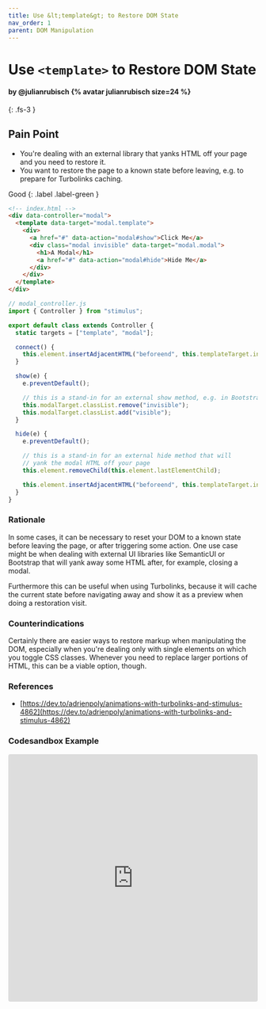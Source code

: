 ```yaml
---
title: Use &lt;template&gt; to Restore DOM State
nav_order: 1
parent: DOM Manipulation
---
```


# Use `<template>` to Restore DOM State

#### by @julianrubisch {% avatar julianrubisch size=24 %}
{: .fs-3 }

## Pain Point
- You're dealing with an external library that yanks HTML off your page and you need to restore it.
- You want to restore the page to a known state before leaving, e.g. to prepare for Turbolinks caching.

Good
{: .label .label-green }

```html
<!-- index.html -->
<div data-controller="modal">
  <template data-target="modal.template">
    <div>
      <a href="#" data-action="modal#show">Click Me</a>
      <div class="modal invisible" data-target="modal.modal">
        <h1>A Modal</h1>
        <a href="#" data-action="modal#hide">Hide Me</a>
      </div>
    </div>
  </template>
</div>
```

```js
// modal_controller.js
import { Controller } from "stimulus";

export default class extends Controller {
  static targets = ["template", "modal"];

  connect() {
    this.element.insertAdjacentHTML("beforeend", this.templateTarget.innerHTML);
  }

  show(e) {
    e.preventDefault();

    // this is a stand-in for an external show method, e.g. in Bootstrap or SemanticUI
    this.modalTarget.classList.remove("invisible");
    this.modalTarget.classList.add("visible");
  }

  hide(e) {
    e.preventDefault();

    // this is a stand-in for an external hide method that will
    // yank the modal HTML off your page
    this.element.removeChild(this.element.lastElementChild);

    this.element.insertAdjacentHTML("beforeend", this.templateTarget.innerHTML);
  }
}
```

### Rationale
In some cases, it can be necessary to reset your DOM to a known state before leaving the page, or after triggering some action. One use case might be when dealing with external UI libraries like SemanticUI or Bootstrap that will yank away some HTML after, for example, closing a modal.

Furthermore this can be useful when using Turbolinks, because it will cache the current state before navigating away and show it as a preview when doing a restoration visit.

### Counterindications
Certainly there are easier ways to restore markup when manipulating the DOM, especially when you're dealing only with single elements on which you toggle CSS classes. Whenever you need to replace larger portions of HTML, this can be a viable option, though.

### References
- [https://dev.to/adrienpoly/animations-with-turbolinks-and-stimulus-4862](https://dev.to/adrienpoly/animations-with-turbolinks-and-stimulus-4862)

### Codesandbox Example
<iframe src="https://codesandbox.io/embed/dazzling-meadow-h8dru?fontsize=14&hidenavigation=1&module=%2Fsrc%2Fcontrollers%2Fmodal_controller.js&theme=dark&view=preview"
     style="width:100%; height:500px; border:0; border-radius: 4px; overflow:hidden;"
     title="dazzling-meadow-h8dru"
     allow="accelerometer; ambient-light-sensor; camera; encrypted-media; geolocation; gyroscope; hid; microphone; midi; payment; usb; vr; xr-spatial-tracking"
     sandbox="allow-forms allow-modals allow-popups allow-presentation allow-same-origin allow-scripts"
   ></iframe>
